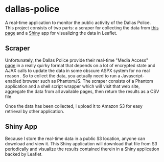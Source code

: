 dallas-police
=============

A real-time application to monitor the public activity of the Dallas Police. This project consists of two parts: a scraper for collecting the data from [this page](http://www.dallaspolice.net/MediaAccess/Default.aspx) and a [Shiny](http://rstudio.com/shiny/) app for visualizing the data in Leaflet.

## Scraper

Unfortunately, the Dallas Police provide their real-time "Media Access" [page](http://www.dallaspolice.net/MediaAccess/Default.aspx) in a really quirky format that depends on a lot of encrypted state and AJAX calls to update the data in some obscure ASPX system for no real reason </rant>. So to collect the data, you actually need to run a Javascript-enabled browser such as PhantomJS. The scraper consists of a Phantom application and a shell script wrapper which will visit that web site, aggregate the data from all available pages, then return the results as a CSV file.

Once the data has been collected, I upload it to Amazon S3 for easy retrieval by other application.

## Shiny App

Because I store the real-time data in a public S3 location, anyone can download and view it. This Shiny application will download that file from S3 periodically and visualize the results contained therein in a Shiny application backed by Leaflet.
